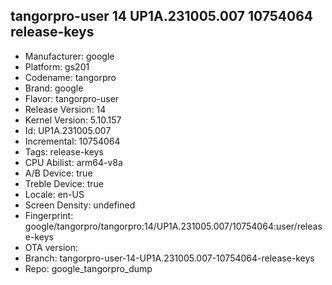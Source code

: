 ## tangorpro-user 14 UP1A.231005.007 10754064 release-keys
- Manufacturer: google
- Platform: gs201
- Codename: tangorpro
- Brand: google
- Flavor: tangorpro-user
- Release Version: 14
- Kernel Version: 5.10.157
- Id: UP1A.231005.007
- Incremental: 10754064
- Tags: release-keys
- CPU Abilist: arm64-v8a
- A/B Device: true
- Treble Device: true
- Locale: en-US
- Screen Density: undefined
- Fingerprint: google/tangorpro/tangorpro:14/UP1A.231005.007/10754064:user/release-keys
- OTA version: 
- Branch: tangorpro-user-14-UP1A.231005.007-10754064-release-keys
- Repo: google_tangorpro_dump
